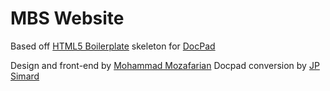 # MBS Website

Based off [HTML5 Boilerplate](http://html5boilerplate.com/) skeleton for [DocPad](https://github.com/bevry/docpad)

Design and front-end by [Mohammad Mozafarian](http://mographics.com)
Docpad conversion by [JP Simard](http://jpsim.com)